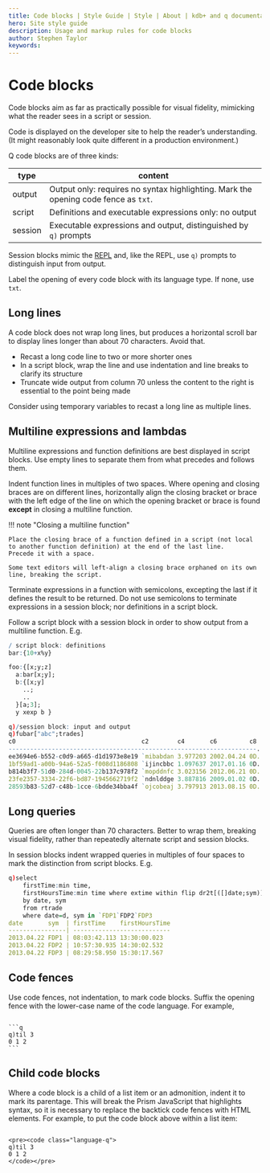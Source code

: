 ```yaml
---
title: Code blocks | Style Guide | Style | About | kdb+ and q documentation
hero: Site style guide
description: Usage and markup rules for code blocks
author: Stephen Taylor
keywords: 
---
```

# <i class="fas fa-pen-nib"></i> Code blocks


Code blocks aim as far as practically possible for visual fidelity, mimicking what the reader sees in a script or session. 

Code is displayed on the developer site to help the reader’s understanding. (It might reasonably look quite different in a production environment.) 

Q code blocks are of three kinds: 

type    | content
--------|--------
output  | Output only: requires no syntax highlighting. Mark the opening code fence as `txt`.
script  | Definitions and executable expressions only: no output
session | Executable expressions and output, distinguished by `q)` prompts

Session blocks mimic the [REPL](https://en.wikipedia.org/wiki/Read%E2%80%93eval%E2%80%93print_loop "Wikipedia") and, like the REPL, use `q)` prompts to distinguish input from output.

Label the opening of every code block with its language type. If none, use `txt`.



## Long lines

A code block does not wrap long lines, but produces a horizontal scroll bar to display lines longer than about 70 characters. Avoid that.

-   Recast a long code line to two or more shorter ones
-   In a script block, wrap the line and use indentation and line breaks to clarify its structure
-   Truncate wide output from column 70 unless the content to the right is essential to the point being made

Consider using temporary variables to recast a long line as multiple lines.


## Multiline expressions and lambdas

Multiline expressions and function definitions are best displayed in script blocks. Use empty lines to separate them from what precedes and follows them. 

Indent function lines in multiples of two spaces. Where opening and closing braces are on different lines, horizontally align the closing bracket or brace with the left edge of the line on which the opening bracket or brace is found **except** in closing a multiline function.

!!! note "Closing a multiline function" 

    Place the closing brace of a function defined in a script (not local to another function definition) at the end of the last line. 
    Precede it with a space. 

    Some text editors will left-align a closing brace orphaned on its own line, breaking the script.

Terminate expressions in a function with semicolons, excepting the last if it defines the result to be returned. Do not use semicolons to terminate expressions in a session block; nor definitions in a script block. 

Follow a script block with a session block in order to show output from a multiline function. E.g.

```q
/ script block: definitions
bar:{10+x%y}

foo:{[x;y;z]
  a:bar[x;y];
  b:{[x;y]
    ..;
    ..
  }[a;3];
  y xexp b }
```
```q
q)/session block: input and output
q)fubar["abc";trades]
c0                                   c2        c4       c6         c8
---------------------------------------------------------------------..
ee3694e6-b552-c0d9-a665-d1d1973e8e19 `mibabdan 3.977203 2002.04.24 0D..
1bf59ad1-a00b-94a6-52a5-f008d1186808 `ijincbbc 1.097637 2017.01.16 0D..
b814b3f7-51d0-284d-0045-22b137c978f2 `mopddnfc 3.023156 2012.06.21 0D..
23fe2357-3334-22f6-bd87-1945662719f2 `ndnlddge 3.887816 2009.01.02 0D..
28593b83-52d7-c48b-1cce-6bdde34bba4f `ojcobeaj 3.797913 2013.08.15 0D..
```


## Long queries

Queries are often longer than 70 characters. Better to wrap them, breaking visual fidelity, rather than repeatedly alternate script and session blocks. 

In session blocks indent wrapped queries in multiples of four spaces to mark the distinction from script blocks. E.g.

```q
q)select 
    firstTime:min time, 
    firstHoursTime:min time where extime within flip dr2t[([]date;sym)] 
    by date, sym 
    from rtrade 
    where date=d, sym in `FDP1`FDP2`FDP3 
date       sym  | firstTime    firstHoursTime
----------------| ---------------------------
2013.04.22 FDP1 | 08:03:42.113 13:30:00.023 
2013.04.22 FDP2 | 10:57:30.935 14:30:02.532 
2013.04.22 FDP3 | 08:29:58.950 15:30:17.567
```


## Code fences

Use code fences, not indentation, to mark code blocks. Suffix the opening fence with the lower-case name of the code language. For example,

<pre><code class="language-markdown">
&#096;&#096;&#096;q
q)til 3
0 1 2
&#096;&#096;&#096;
</code></pre>


## Child code blocks

Where a code block is a child of a list item or an admonition, indent it to mark its parentage. This will break the Prism JavaScript that highlights syntax, so it is necessary to replace the backtick code fences with HTML elements. For example, to put the code block above within a list item:

<pre><code class="language-markdown">
&#060;pre&#062;&#060;code class="language-q"&#062;
q)til 3
0 1 2
&#060;/code&#062;&#060;/pre&#062;
</code></pre>

